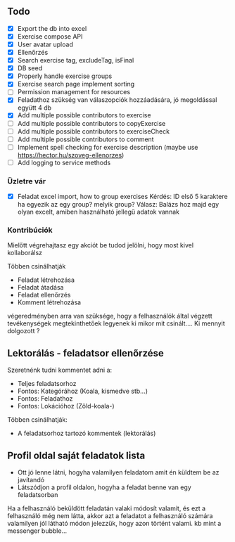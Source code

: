 ## Todo

- [x] Export the db into excel
- [x] Exercise compose API
- [x] User avatar upload
- [x] Ellenőrzés
- [x] Search exercise tag, excludeTag, isFinal
- [x] DB seed
- [x] Properly handle exercise groups
- [x] Exercise search page implement sorting
- [ ] Permission management for resources
- [x] Feladathoz szükség van válaszopciók hozzáadására, jó megoldással együtt 4 db
- [x] Add multiple possible contributors to exercise
- [ ] Add multiple possible contributors to copyExercise
- [ ] Add multiple possible contributors to exerciseCheck
- [ ] Add multiple possible contributors to comment
- [ ] Implement spell checking for exercise description (maybe use https://hector.hu/szoveg-ellenorzes)
- [ ] Add logging to service methods

### Üzletre vár

- [x] Feladat excel import, how to group exercises
      Kérdés: ID első 5 karaktere ha egyezik az egy group? melyik group?
      Válasz: Balázs hoz majd egy olyan excelt, amiben használható jellegű adatok vannak

### Kontribúciók

Mielőtt végrehajtasz egy akciót be tudod jelölni, hogy most kivel kollaborálsz

Többen csinálhatják

- Feladat létrehozása
- Feladat átadása
- Feladat ellenőrzés
- Komment létrehozása

végeredményben arra van szüksége, hogy a felhasználók által végzett tevékenységek megtekinthetőek legyenek
ki mikor mit csinált....
Ki mennyit dolgozott ?

## Lektorálás - feladatsor ellenőrzése

Szeretnénk tudni kommentet adni a:

- Teljes feladatsorhoz
- Fontos: Kategórához (Koala, kismedve stb...)
- Fontos: Feladathoz
- Fontos: Lokációhoz (Zöld-koala-)

Többen csinálhatják:

- A feladatsorhoz tartozó kommentek (lektorálás)

## Profil oldal saját feladatok lista

- Ott jó lenne látni, hogyha valamilyen feladatom amit én küldtem be az javítandó
- Látszódjon a profil oldalon, hogyha a feladat benne van egy feladatsorban

Ha a felhasználó beküldött feladatán valaki módosít valamit, és ezt a felhasználó még nem látta, akkor
azt a feladatot a felhasználó számára valamilyen jól látható módon jelezzük, hogy azon történt valami.
kb mint a messenger bubble...
